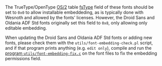 The TrueType/OpenType [OS/2][] table [fsType][] field of these fonts should be
set to `0x0` to allow installable embeddeding, as is typically done with Wesnoth
and allowed by the fonts' licenses.  However, the Droid Sans and Oldania ADF Std
fonts originally set this field to `0x8`, only allowing only editable embedding.

When updating the Droid Sans and Oldania ADF Std fonts or adding new fonts,
please check them with the `utils/font-embedding-check.pl` script, and if
that program prints anything (e.g. `edit only`), compile and run the [program
`utils/font-embedding-fix.c`][embed] on the font files to fix the embedding
permissions field.

[OS/2]: https://developer.apple.com/fonts/TrueType-Reference-Manual/RM06/Chap6OS2.html
[fsType]: https://learn.microsoft.com/en-us/typography/opentype/otspec140/os2#fst
[embed]: http://carnage-melon.tom7.org/embed/

